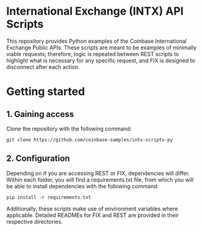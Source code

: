# International Exchange (INTX) API Scripts

This repository provides Python examples of the Coinbase International Exchange Public APIs. These scripts are meant to be examples of minimally viable requests; therefore, logic is repeated between REST scripts to highlight what is necessary for any specific request, and FIX is designed to disconnect after each action.
# Getting started

## 1. Gaining access

Clone the repository with the following command:
```
git clone https://github.com/coinbase-samples/intx-scripts-py
```

## 2. Configuration

Depending on if you are accessing REST or FIX, dependencies will differ. Within each folder, you will find a requirements.txt file, from which you will be able to install dependencies with the following command: 

```
pip install -r requirements.txt
```

Additionally, these scripts make use of environment variables where applicable. Detailed READMEs for FIX and REST are provided in their respective directories. 
